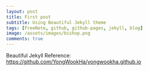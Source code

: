```yaml
---
layout: post
title: First post
subtitle: Using Beautiful Jekyll theme
tags: [FreeNote, github, github-pages, jekyll, blog]
image: /assets/images/bishop.png
comments: true
---
```


 Beautiful Jekyll
 Reference: https://github.com/YongWookHa/yongwookha.github.io
 
